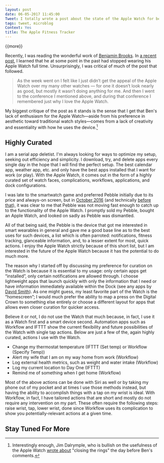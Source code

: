 ```yaml
---
layout: post
date: 06-05-2017 11:45:00
Tweet: I totally wrote a post about the state of the Apple Watch for before WWDC… It is **NOT** ready for prime time, so here’s what I have so far.
tags: tweet, microblog
Context: Yes
title: The Apple Fitness Tracker
---
```


{{more}}

Recently, I was reading the wonderful work of [Benjamin Brooks][1]. In [a recent post][2], I learned that he at some point in the past had stopped wearing his Apple Watch full time. Unsurprisingly, I was critical of much of the post that followed.

> As the week went on I felt like I just didn’t get the appeal of the Apple Watch over my many other watches — for one it doesn’t look nearly as good, but mostly it wasn’t doing anything for me. And then I went to the conference I mentioned above, and during that conference I remembered just why I love the Apple Watch.

My biggest critique of the post as it stands is the sense that I get that Ben's lack of enthusiasm for the Apple Watch—aside from his preference in aesthetic toward traditional watch styles—comes from a lack of creativity and essentiality with how he uses the device.[^1]

## Highly Curated
I am a serial app deletist. I'm always looking for ways to optimize my setup, seeking out efficiency and simplicity. I download, try, and delete apps every single day in the hope that I will find the perfect setup. The best calendar app, weather app, etc. and only have the best apps installed that I want for work (or play). With the Apple Watch, it comes out in the form of a highly curated set of watch faces, complications, workflows, applications, and dock configurations.

I was late to the smartwatch game and preferred Pebble initially due to its price and always-on screen, but in [October 2016][4] (and technically [before that][5]), it was clear to me that Pebble was not moving fast enough to catch up to the functionality of the Apple Watch. I promptly sold my Pebble, bought an Apple Watch, and looked on sadly as Pebble was dismantled.

All of that being said, the Pebble is the device that got me interested in smart wearables in general and gave me a good base line as to the best uses for such devices, a list which is often parroted: notifications, fitness tracking, glanceable information, and, to a lesser extent for most, quick actions. I enjoy the Apple Watch strictly because of this short list, but I am interested in the future of the Apple Watch because it has the potential to do much more.

The reason why I started off by discussing my preference for curation on the Watch is because it is essential to my usage: only certain apps get “installed”, only certain notifications are allowed through. I choose lightweight apps that launch quickly with only the information that I need or have information immediately available within the Dock (see any apps by [David Smith][6]). As one might guess, my least favorite part of the Watch is the “homescreen”; I would much prefer the ability to map a press on the Digital Crown to something else entirely or choose a different layout for apps that allows even closer curation for quicker access.

Believe it or not, I do not use the Watch that much because, in fact, I use it as a Watch first and a smart device second. Automation apps such as Workflow and IFTTT show the current flexibility and future possibilities of the Watch with single tap actions. Below are just a few of the, again highly curated, actions I use with the Watch.
+ Change my thermostat temperature (IFTTT (Set temp) or Workflow (Specify Temp))
+ Alert my wife that I am on my way home from work (Workflow)
+ Log external health metrics, such as weight and water intake (Workflow)
+ Log my current location to Day One (IFTTT)
+ Remind me of something when I get home (Workflow)

Most of the above actions can be done with Siri as well or by taking my phone out of my pocket and at times I use those methods instead, but having the ability to accomplish things with a tap on my wrist is ideal. With Workflow, in fact, I have tailored actions that are short and mostly do not require any intervention on my part. These often require the following steps: raise wrist, tap, lower wrist, done since Workflow uses its complication to show you potentially-relevant actions at a given time.

## **Stay Tuned For More**

[^1]:	Interestingly enough, Jim Dalrymple, who is bullish on the usefulness of the Apple Watch [wrote about][3] "closing the rings" the day before Ben's comments.

[1]:	https://brooksreview.net
[2]:	https://brooksreview.net/2017/05/back-to-the-apple-watch-for-a-week/
[3]:	http://www.loopinsight.com/2017/05/15/its-not-just-about-closing-the-rings-with-apple-watch/
[4]:	https://engineeredeloquence.com/2016/10/picking-up-the-pebbles
[5]:	https://engineeredeloquence.com/2015/11/smartwatches-and-smart-watches
[6]:	https://david-smith.org/apps/